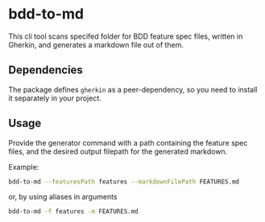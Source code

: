 # bdd-to-md

This cli tool scans specifed folder for BDD feature spec files, written in Gherkin, and generates a markdown file out of them.

## Dependencies

The package defines `gherkin` as a peer-dependency, so you need to install it separately in your project.

## Usage

Provide the generator command with a path containing the feature spec files, and the desired output filepath for the generated markdown.

Example:

```bash
bdd-to-md --featuresPath features --markdownFilePath FEATURES.md
```

or, by using aliases in arguments

```bash
bdd-to-md -f features -m FEATURES.md
```
